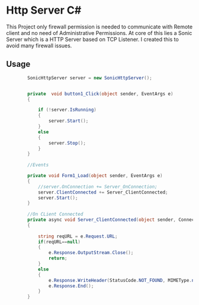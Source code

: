 # Http Server C#
This Project only firewall permission is needed to communicate with Remote client and no need of Administrative Permissions.
At core of this lies a Sonic Server which is a HTTP Server based on TCP Listener.
I created this to avoid many firewall issues.

## Usage

```c#
        SonicHttpServer server = new SonicHttpServer();


        private  void button1_Click(object sender, EventArgs e)
        {

            if (!server.IsRunning)
            {
                server.Start();
            }
            else
            {
                server.Stop();
            }
        }
        
        //Events

        private void Form1_Load(object sender, EventArgs e)
        {
            //server.OnConnection += Server_OnConnection;
            server.ClientConnected += Server_ClientConnected;
            server.Start();
        }
        
        //On CLient Connected
        private async void Server_ClientConnected(object sender, ConnectionEventArgs e)
        {
            
            string reqURL = e.Request.URL;
            if(reqURL==null)
            {
                e.Response.OutputStream.Close();
                return;
            }
            else
            {
                e.Response.WriteHeader(StatusCode.NOT_FOUND, MIMEType.none);
                e.Response.End();
            }
        }
```
